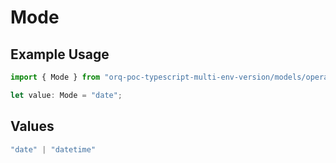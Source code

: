 # Mode

## Example Usage

```typescript
import { Mode } from "orq-poc-typescript-multi-env-version/models/operations";

let value: Mode = "date";
```

## Values

```typescript
"date" | "datetime"
```